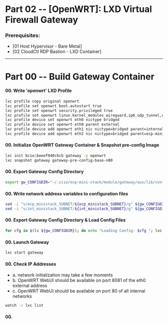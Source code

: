 # Part 02 -- [OpenWRT]: LXD Virtual Firewall Gateway
     
### Prerequisites:
  + [01 Host Hypervisor - Bare Metal]
  + [02 CloudCtl RDP Bastion - LXD Container]
    
--------------------------------------------------------------------------------
# Part 00 -- Build Gateway Container
#### 00\. Write 'openwrt' LXD Profile
```sh
lxc profile copy original openwrt
lxc profile set openwrt boot.autostart true
lxc profile set openwrt security.privileged true
lxc profile set openwrt linux.kernel_modules wireguard,ip6_udp_tunnel,udp_tunnel
lxc profile device set openwrt eth0 nictype bridged
lxc profile device set openwrt eth0 parent external
lxc profile device add openwrt eth1 nic nictype=bridged parent=internal name=eth1
lxc profile device add openwrt eth2 nic nictype=bridged parent=ocp-mini-stack name=eth2
```
#### 00\. Initialize OpenWRT Gateway Container & Snapshot pre-config Image
```sh
lxc init bcio:beeef940cbcb gateway -p openwrt
lxc snapshot gateway gateway-pre-config-base-n00
```
#### 00\. Export Gateway Config Directory
```sh
export gw_CONFIGDIR="~/.ccio/ocp-mini-stack/module/gateway/aux/lib/config"
```
#### 00\. Write network address variables to configuration files
```sh
sed -i "s/ocp_ministack_SUBNET/${ocp_ministack_SUBNET}/g" ${gw_CONFIGDIR}/*
sed -i "s/int_ministack_SUBNET/${int_ministack_SUBNET}/g" ${gw_CONFIGDIR}/*
```
#### 00\. Export Gateway Config Directory & Load Config Files
```sh
for cfg in $(ls ${gw_CONFIGDIR}); do echo "Loading Config: $cfg "; lxc file push ${gw_CONFIGDIR}/$cfg gateway/etc/config/ ; done
```
#### 00\. Launch Gateway
```sh
lxc start gateway
```
#### 00\. Check IP Addresses 
  - a. network initialization may take a few moments
  - b. OpenWRT WebUI should be available on port 8081 of the eth0 external address
  - c. OpenWRT WebUI should be available on port 80 of all internal networks
```sh
watch -c lxc list
```
#### 00\. 
```sh
```
